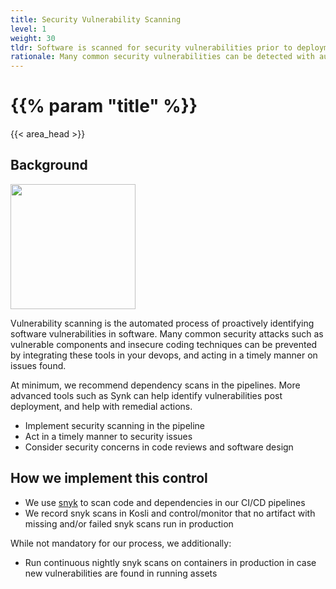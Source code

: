 ```yaml
---
title: Security Vulnerability Scanning
level: 1
weight: 30
tldr: Software is scanned for security vulnerabilities prior to deployment
rationale: Many common security vulnerabilities can be detected with automated tools.  By implementing tools for dependency scanning, SAST, and DAST in the pipeline we can reduce the attack surface of our software
---
```


# {{% param "title" %}}
{{< area_head >}}

## Background

<img src="/images/magnifyingglass.png" width="200"/>

Vulnerability scanning is the automated process of proactively identifying
software vulnerabilities in software.  Many common security attacks such as
vulnerable components and insecure coding techniques can be prevented by
integrating these tools in your devops, and acting in a timely manner on
issues found.

At minimum, we recommend dependency scans in the pipelines.  More advanced tools
such as Synk can help identify vulnerabilities post deployment, and help with
remedial actions.

* Implement security scanning in the pipeline
* Act in a timely manner to security issues
* Consider security concerns in code reviews and software design

## How we implement this control

* We use [snyk](https://snyk.io/) to scan code and dependencies in our CI/CD pipelines
* We record snyk scans in Kosli and control/monitor that no artifact with missing and/or failed snyk scans run in production

While not mandatory for our process, we additionally:

* Run continuous nightly snyk scans on containers in production in case new vulnerabilities are found in running assets